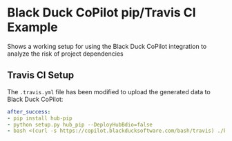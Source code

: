 # Black Duck CoPilot pip/Travis CI Example

Shows a working setup for using the Black Duck CoPilot integration to analyze the risk of project dependencies

## Travis CI Setup

The `.travis.yml` file has been modified to upload the generated data to Black Duck CoPilot:

```yaml
after_success:
- pip install hub-pip
- python setup.py hub_pip --DeployHubBdio=false
- bash <(curl -s https://copilot.blackducksoftware.com/bash/travis) ./build/blackduck/*.jsonld
```
